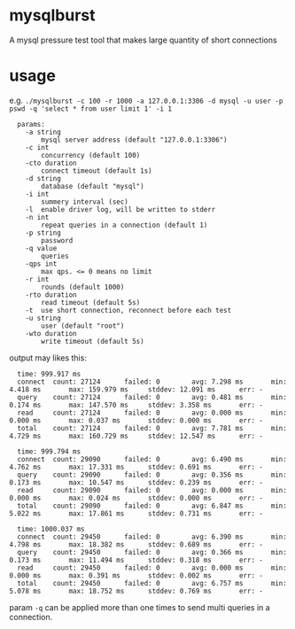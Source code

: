 # mysqlburst
A mysql pressure test tool that makes large quantity of short connections

# usage
      
e.g. `./mysqlburst -c 100 -r 1000 -a 127.0.0.1:3306 -d mysql -u user -p pswd -q 'select * from user limit 1' -i 1`
      
      params:
        -a string
          	mysql server address (default "127.0.0.1:3306")
        -c int
          	concurrency (default 100)
        -cto duration
          	connect timeout (default 1s)
        -d string
          	database (default "mysql")
        -i int
          	summery interval (sec)
        -l	enable driver log, will be written to stderr
        -n int
          	repeat queries in a connection (default 1)
        -p string
          	password
        -q value
          	queries
        -qps int
          	max qps. <= 0 means no limit
        -r int
          	rounds (default 1000)
        -rto duration
          	read timeout (default 5s)
        -t	use short connection, reconnect before each test
        -u string
          	user (default "root")
        -wto duration
          	write timeout (default 5s)


output may likes this:

      time: 999.917 ms
      connect  count: 27124      failed: 0        avg: 7.298 ms       min: 4.418 ms       max: 159.979 ms     stddev: 12.091 ms      err: -
      query    count: 27124      failed: 0        avg: 0.481 ms       min: 0.174 ms       max: 147.570 ms     stddev: 3.358 ms       err: -
      read     count: 27124      failed: 0        avg: 0.000 ms       min: 0.000 ms       max: 0.037 ms       stddev: 0.000 ms       err: -
      total    count: 27124      failed: 0        avg: 7.781 ms       min: 4.729 ms       max: 160.729 ms     stddev: 12.547 ms      err: -

      time: 999.794 ms
      connect  count: 29090      failed: 0        avg: 6.490 ms       min: 4.762 ms       max: 17.331 ms      stddev: 0.691 ms       err: -
      query    count: 29090      failed: 0        avg: 0.356 ms       min: 0.173 ms       max: 10.547 ms      stddev: 0.239 ms       err: -
      read     count: 29090      failed: 0        avg: 0.000 ms       min: 0.000 ms       max: 0.024 ms       stddev: 0.000 ms       err: -
      total    count: 29090      failed: 0        avg: 6.847 ms       min: 5.022 ms       max: 17.861 ms      stddev: 0.731 ms       err: -

      time: 1000.037 ms
      connect  count: 29450      failed: 0        avg: 6.390 ms       min: 4.798 ms       max: 18.382 ms      stddev: 0.689 ms       err: -
      query    count: 29450      failed: 0        avg: 0.366 ms       min: 0.173 ms       max: 11.494 ms      stddev: 0.318 ms       err: -
      read     count: 29450      failed: 0        avg: 0.000 ms       min: 0.000 ms       max: 0.391 ms       stddev: 0.002 ms       err: -
      total    count: 29450      failed: 0        avg: 6.757 ms       min: 5.078 ms       max: 18.752 ms      stddev: 0.769 ms       err: -


param `-q` can be applied more than one times to send multi queries in a connection.

